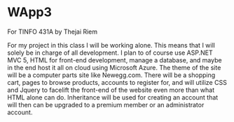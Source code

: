 # WApp3
For TINFO 431A by Thejai Riem

For my project in this class I will be working alone. This means that I will solely be in charge of all development. I plan to of course use ASP.NET MVC 5, HTML for front-end development, manage a database, and maybe in the end host it all on cloud using Microsoft Azure. The theme of the site will be a computer parts site like Newegg.com. There will be a shopping cart, pages to browse products, accounts to register for, and will utilize CSS and Jquery to facelift the front-end of the website even more than what HTML alone can do. Inheritance will be used for creating an account that will then can be upgraded to a premium member or an administrator account.

